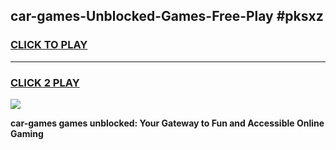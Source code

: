 
## car-games-Unblocked-Games-Free-Play #pksxz
<h3>
<a href="https://us.freeplayer.one?title=car-games&ref=9M">CLICK TO PLAY</a></h3>
<hr>

<h3>
<a href="https://us.freeplayer.one?title=car-games&ref=9M">CLICK 2 PLAY</a>
  
</h3>

<a href="https://us.freeplayer.one?title=car-games&ref=9M"><img src="https://clearcache.store/games.png"></a>


**car-games games unblocked: Your Gateway to Fun and Accessible Online Gaming**
